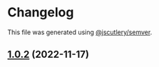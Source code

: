 # Changelog

This file was generated using [@jscutlery/semver](https://github.com/jscutlery/semver).

## [1.0.2](https://github.com/enio-ireland/enio/compare/typedoc-1.0.1...typedoc-1.0.2) (2022-11-17)
